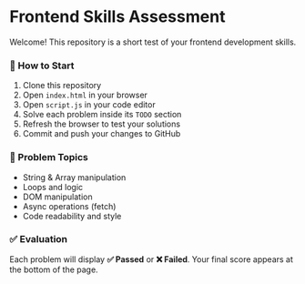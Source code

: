 # Frontend Skills Assessment

Welcome! This repository is a short test of your frontend development skills.

### 🚀 How to Start
1. Clone this repository
2. Open `index.html` in your browser
3. Open `script.js` in your code editor
4. Solve each problem inside its `TODO` section
5. Refresh the browser to test your solutions
6. Commit and push your changes to GitHub

### 🧩 Problem Topics
- String & Array manipulation
- Loops and logic
- DOM manipulation
- Async operations (fetch)
- Code readability and style

### ✅ Evaluation
Each problem will display **✅ Passed** or **❌ Failed**.
Your final score appears at the bottom of the page.
